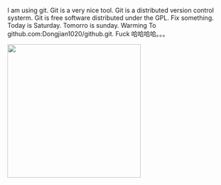 I am using git.
Git is a very nice tool. 
Git is a distributed version control systerm.
Git is free software distributed under the GPL.
Fix something.
Today is Saturday.
Tomorro is sunday.
Warming To github.com:Dongjian1020/github.git.
Fuck 哈哈哈哈。。。

<img src="https://ezgif.com/optimize/ezgif-3-90ce4b8189.gif" width=300>
